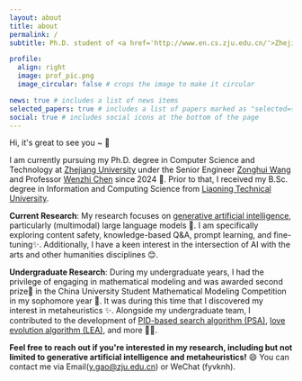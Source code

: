 ```yaml
---
layout: about
title: about
permalink: /
subtitle: Ph.D. student of <a href='http://www.en.cs.zju.edu.cn/'>Zhejiang University</a>

profile:
  align: right
  image: prof_pic.png
  image_circular: false # crops the image to make it circular

news: true # includes a list of news items
selected_papers: true # includes a list of papers marked as "selected={true}"
social: true # includes social icons at the bottom of the page
---
```


Hi, it's great to see you ~ 👋

I am currently pursuing my Ph.D. degree in Computer Science and Technology at [Zhejiang University](http://www.en.cs.zju.edu.cn/) under the Senior Engineer [Zonghui Wang](https://person.zju.edu.cn/en/zhwang) and Professor [Wenzhi Chen](https://person.zju.edu.cn/en/0092215) since 2024 🤗. Prior to that, I received my B.Sc. degree in Information and Computing Science from [Liaoning Technical University](https://en.lntu.edu.cn/).

**Current Research**: My research focuses on [generative artificial intelligence](https://en.wikipedia.org/wiki/Generative_artificial_intelligence), particularly (multimodal) large language models 🤖. I am specifically exploring content safety, knowledge-based Q&A, prompt learning, and fine-tuning✨. Additionally, I have a keen interest in the intersection of AI with the arts and other humanities disciplines 😊.

**Undergraduate Research**: During my undergraduate years, I had the privilege of engaging in mathematical modeling and was awarded second prize🥈 in the China University Student Mathematical Modeling Competition in my sophomore year 🎉. It was during this time that I discovered my interest in metaheuristics ✨. Alongside my undergraduate team, I contributed to the development of [PID-based search algorithm (PSA)](https://www.sciencedirect.com/science/article/abs/pii/S095741742301388X), [love evolution algorithm (LEA)](https://link.springer.com/article/10.1007/s11227-024-05905-4), and more 🚀🔧.

**Feel free to reach out if you're interested in my research, including but not limited to generative artificial intelligence and metaheuristics!** 😄 You can contact me via Email(y.gao@zju.edu.cn) or WeChat (fyvknh).
